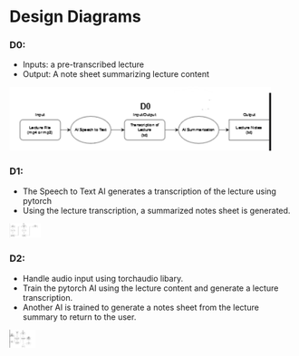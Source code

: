 # Design Diagrams

### D0:

- Inputs: a pre-transcribed lecture
- Output: A note sheet summarizing lecture content

<img src="D0.png" alt="D0" style="zoom:120%;" />

### D1:

- The Speech to Text AI generates a transcription of the lecture using pytorch
- Using the lecture transcription, a summarized notes sheet is generated. 

<img src="D1.png" alt="D1" style="zoom:13%;" />

### D2:

- Handle audio input using torchaudio libary.
- Train the pytorch AI using the lecture content and generate a lecture transcription.
- Another AI is trained to generate a notes sheet from the lecture summary to return to the user. 

<img src="D2.png" alt="D2" style="zoom: 12%;" />